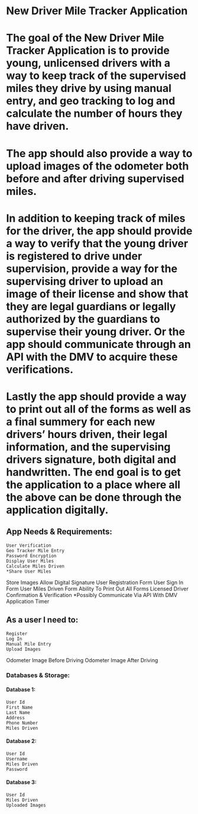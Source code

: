 # New Driver Mile Tracker Application

#	The goal of the New Driver Mile Tracker Application is to provide young, unlicensed drivers with a way to keep track of the supervised miles they drive by using manual entry, and geo tracking to log and calculate the number of hours they have driven.  

#	The app should also provide a way to upload images of the odometer both before and after driving supervised miles.  


#	In addition to keeping track of miles for the driver, the app should provide a way to verify that the young driver is registered to drive under supervision, provide a way for the supervising driver to upload an image of their license and show that they are legal guardians or legally authorized by the guardians to supervise their young driver.   Or the app should communicate through an API with the DMV to acquire these verifications.

#	Lastly the app should provide a way to print out all of the forms as well as a final summery for each new drivers’ hours driven, their legal information, and the supervising drivers signature, both digital and handwritten.  The end goal is to get the application to a place where all the above can be done through the application digitally. 

## App Needs & Requirements:
	User Verification
	Geo Tracker Mile Entry
	Password Encryption
	Display User Miles
	Calculate Miles Driven
	*Share User Miles
  Store Images
	Allow Digital Signature
	User Registration Form
	User Sign In Form
	User Miles Driven Form
	Ability To Print Out All Forms
	Licensed Driver Confirmation & Verification
	*Possibly Communicate Via API With DMV
	Application Timer 
	
## As a user I need to:
	Register
	Log In
	Manual Mile Entry
	Upload Images
  Odometer Image Before Driving
	Odometer Image After Driving

### Databases & Storage:

#### Database 1:
	User Id
	First Name
	Last Name
	Address
	Phone Number
	Miles Driven

#### Database 2:
	User Id
	Username
	Miles Driven
	Password

#### Database 3:

	User Id
	Miles Driven
	Uploaded Images


